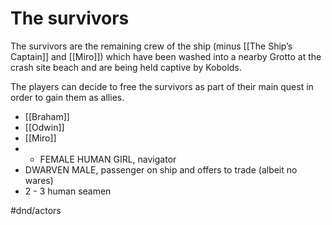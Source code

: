 # The survivors
The survivors are the remaining crew of the ship (minus [[The Ship’s Captain]] and [[Miro]]) which have been washed into a nearby Grotto at the crash site beach and are being held captive by Kobolds. 

The players can decide to free the survivors as part of their main quest in order to gain them as allies.

- [[Braham]] 
- [[Odwin]] 
- [[Miro]]
- - FEMALE HUMAN GIRL, navigator
- DWARVEN MALE, passenger on ship and offers to trade (albeit no wares)
- 2 - 3 human seamen

#dnd/actors